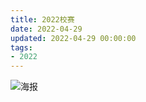 ```yaml
---
title: 2022校赛
date: 2022-04-29
updated: 2022-04-29 00:00:00
tags:
- 2022
---
```


![海报](/images/2022contest.jpg)
